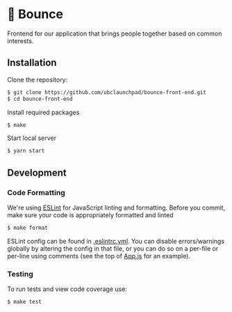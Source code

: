 # :basketball: Bounce
Frontend for our application that brings people together based on common interests.

## Installation

Clone the repository:

```bash
$ git clone https://github.com/ubclaunchpad/bounce-front-end.git
$ cd bounce-front-end
```

Install required packages

```bash
$ make
```

Start local server

```bash
$ yarn start
```

## Development

### Code Formatting

We're using [ESLint](https://eslint.org/) for JavaScript linting and formatting. Before you commit, make sure your code is appropriately formatted and linted

```bash
$ make format
```

ESLint config can be found in [.eslintrc.yml](.eslintrc.yml). You can disable errors/warnings globally by altering the config in that file, or you can do so on a per-file or per-line using comments (see the top of [App.js](src/App.js) for an example).

### Testing

To run tests and view code coverage use:

```bash
$ make test
```
